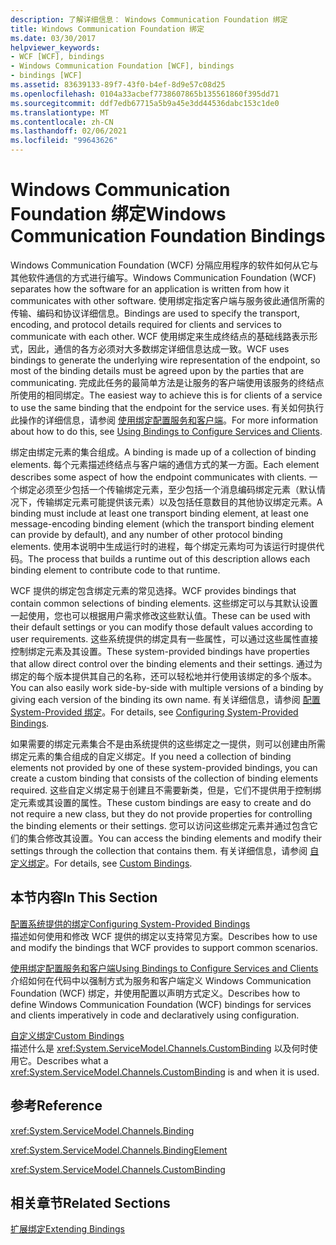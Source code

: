 ```yaml
---
description: 了解详细信息： Windows Communication Foundation 绑定
title: Windows Communication Foundation 绑定
ms.date: 03/30/2017
helpviewer_keywords:
- WCF [WCF], bindings
- Windows Communication Foundation [WCF], bindings
- bindings [WCF]
ms.assetid: 83639133-89f7-43f0-b4ef-8d9e57c08d25
ms.openlocfilehash: 0104a33acbef7738607865b135561860f395dd71
ms.sourcegitcommit: ddf7edb67715a5b9a45e3dd44536dabc153c1de0
ms.translationtype: MT
ms.contentlocale: zh-CN
ms.lasthandoff: 02/06/2021
ms.locfileid: "99643626"
---
```

# <a name="windows-communication-foundation-bindings"></a><span data-ttu-id="36f71-103">Windows Communication Foundation 绑定</span><span class="sxs-lookup"><span data-stu-id="36f71-103">Windows Communication Foundation Bindings</span></span>

<span data-ttu-id="36f71-104">Windows Communication Foundation (WCF) 分隔应用程序的软件如何从它与其他软件通信的方式进行编写。</span><span class="sxs-lookup"><span data-stu-id="36f71-104">Windows Communication Foundation (WCF) separates how the software for an application is written from how it communicates with other software.</span></span> <span data-ttu-id="36f71-105">使用绑定指定客户端与服务彼此通信所需的传输、编码和协议详细信息。</span><span class="sxs-lookup"><span data-stu-id="36f71-105">Bindings are used to specify the transport, encoding, and protocol details required for clients and services to communicate with each other.</span></span> <span data-ttu-id="36f71-106">WCF 使用绑定来生成终结点的基础线路表示形式，因此，通信的各方必须对大多数绑定详细信息达成一致。</span><span class="sxs-lookup"><span data-stu-id="36f71-106">WCF uses bindings to generate the underlying wire representation of the endpoint, so most of the binding details must be agreed upon by the parties that are communicating.</span></span> <span data-ttu-id="36f71-107">完成此任务的最简单方法是让服务的客户端使用该服务的终结点所使用的相同绑定。</span><span class="sxs-lookup"><span data-stu-id="36f71-107">The easiest way to achieve this is for clients of a service to use the same binding that the endpoint for the service uses.</span></span> <span data-ttu-id="36f71-108">有关如何执行此操作的详细信息，请参阅 [使用绑定配置服务和客户端](../using-bindings-to-configure-services-and-clients.md)。</span><span class="sxs-lookup"><span data-stu-id="36f71-108">For more information about how to do this, see [Using Bindings to Configure Services and Clients](../using-bindings-to-configure-services-and-clients.md).</span></span>  
  
 <span data-ttu-id="36f71-109">绑定由绑定元素的集合组成。</span><span class="sxs-lookup"><span data-stu-id="36f71-109">A binding is made up of a collection of binding elements.</span></span> <span data-ttu-id="36f71-110">每个元素描述终结点与客户端的通信方式的某一方面。</span><span class="sxs-lookup"><span data-stu-id="36f71-110">Each element describes some aspect of how the endpoint communicates with clients.</span></span> <span data-ttu-id="36f71-111">一个绑定必须至少包括一个传输绑定元素，至少包括一个消息编码绑定元素（默认情况下，传输绑定元素可能提供该元素）以及包括任意数目的其他协议绑定元素。</span><span class="sxs-lookup"><span data-stu-id="36f71-111">A binding must include at least one transport binding element, at least one message-encoding binding element (which the transport binding element can provide by default), and any number of other protocol binding elements.</span></span> <span data-ttu-id="36f71-112">使用本说明中生成运行时的进程，每个绑定元素均可为该运行时提供代码。</span><span class="sxs-lookup"><span data-stu-id="36f71-112">The process that builds a runtime out of this description allows each binding element to contribute code to that runtime.</span></span>  
  
 <span data-ttu-id="36f71-113">WCF 提供的绑定包含绑定元素的常见选择。</span><span class="sxs-lookup"><span data-stu-id="36f71-113">WCF provides bindings that contain common selections of binding elements.</span></span> <span data-ttu-id="36f71-114">这些绑定可以与其默认设置一起使用，您也可以根据用户需求修改这些默认值。</span><span class="sxs-lookup"><span data-stu-id="36f71-114">These can be used with their default settings or you can modify those default values according to user requirements.</span></span> <span data-ttu-id="36f71-115">这些系统提供的绑定具有一些属性，可以通过这些属性直接控制绑定元素及其设置。</span><span class="sxs-lookup"><span data-stu-id="36f71-115">These system-provided bindings have properties that allow direct control over the binding elements and their settings.</span></span> <span data-ttu-id="36f71-116">通过为绑定的每个版本提供其自己的名称，还可以轻松地并行使用该绑定的多个版本。</span><span class="sxs-lookup"><span data-stu-id="36f71-116">You can also easily work side-by-side with multiple versions of a binding by giving each version of the binding its own name.</span></span> <span data-ttu-id="36f71-117">有关详细信息，请参阅 [配置 System-Provided 绑定](configuring-system-provided-bindings.md)。</span><span class="sxs-lookup"><span data-stu-id="36f71-117">For details, see [Configuring System-Provided Bindings](configuring-system-provided-bindings.md).</span></span>  
  
 <span data-ttu-id="36f71-118">如果需要的绑定元素集合不是由系统提供的这些绑定之一提供，则可以创建由所需绑定元素的集合组成的自定义绑定。</span><span class="sxs-lookup"><span data-stu-id="36f71-118">If you need a collection of binding elements not provided by one of these system-provided bindings, you can create a custom binding that consists of the collection of binding elements required.</span></span> <span data-ttu-id="36f71-119">这些自定义绑定易于创建且不需要新类，但是，它们不提供用于控制绑定元素或其设置的属性。</span><span class="sxs-lookup"><span data-stu-id="36f71-119">These custom bindings are easy to create and do not require a new class, but they do not provide properties for controlling the binding elements or their settings.</span></span> <span data-ttu-id="36f71-120">您可以访问这些绑定元素并通过包含它们的集合修改其设置。</span><span class="sxs-lookup"><span data-stu-id="36f71-120">You can access the binding elements and modify their settings through the collection that contains them.</span></span> <span data-ttu-id="36f71-121">有关详细信息，请参阅 [自定义绑定](../extending/custom-bindings.md)。</span><span class="sxs-lookup"><span data-stu-id="36f71-121">For details, see [Custom Bindings](../extending/custom-bindings.md).</span></span>  
  
## <a name="in-this-section"></a><span data-ttu-id="36f71-122">本节内容</span><span class="sxs-lookup"><span data-stu-id="36f71-122">In This Section</span></span>  

 [<span data-ttu-id="36f71-123">配置系统提供的绑定</span><span class="sxs-lookup"><span data-stu-id="36f71-123">Configuring System-Provided Bindings</span></span>](configuring-system-provided-bindings.md)  
 <span data-ttu-id="36f71-124">描述如何使用和修改 WCF 提供的绑定以支持常见方案。</span><span class="sxs-lookup"><span data-stu-id="36f71-124">Describes how to use and modify the bindings that WCF provides to support common scenarios.</span></span>  
  
 [<span data-ttu-id="36f71-125">使用绑定配置服务和客户端</span><span class="sxs-lookup"><span data-stu-id="36f71-125">Using Bindings to Configure Services and Clients</span></span>](../using-bindings-to-configure-services-and-clients.md)  
 <span data-ttu-id="36f71-126">介绍如何在代码中以强制方式为服务和客户端定义 Windows Communication Foundation (WCF) 绑定，并使用配置以声明方式定义。</span><span class="sxs-lookup"><span data-stu-id="36f71-126">Describes how to define Windows Communication Foundation (WCF) bindings for services and clients imperatively in code and declaratively using configuration.</span></span>  
  
 [<span data-ttu-id="36f71-127">自定义绑定</span><span class="sxs-lookup"><span data-stu-id="36f71-127">Custom Bindings</span></span>](../extending/custom-bindings.md)  
 <span data-ttu-id="36f71-128">描述什么是 <xref:System.ServiceModel.Channels.CustomBinding> 以及何时使用它。</span><span class="sxs-lookup"><span data-stu-id="36f71-128">Describes what a <xref:System.ServiceModel.Channels.CustomBinding> is and when it is used.</span></span>  
  
## <a name="reference"></a><span data-ttu-id="36f71-129">参考</span><span class="sxs-lookup"><span data-stu-id="36f71-129">Reference</span></span>  

 <xref:System.ServiceModel.Channels.Binding>  
  
 <xref:System.ServiceModel.Channels.BindingElement>  
  
 <xref:System.ServiceModel.Channels.CustomBinding>  
  
## <a name="related-sections"></a><span data-ttu-id="36f71-130">相关章节</span><span class="sxs-lookup"><span data-stu-id="36f71-130">Related Sections</span></span>  

 [<span data-ttu-id="36f71-131">扩展绑定</span><span class="sxs-lookup"><span data-stu-id="36f71-131">Extending Bindings</span></span>](../extending/extending-bindings.md)
